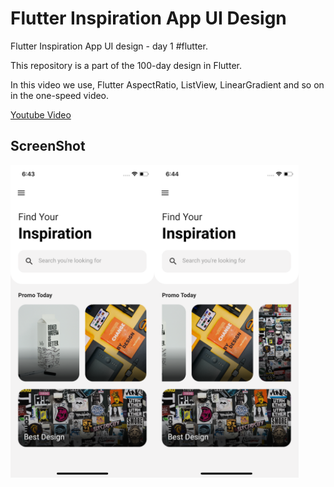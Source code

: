 # Flutter Inspiration App UI Design

Flutter Inspiration App UI design - day 1 #flutter.
<p>This repository is a part of the 100-day design in Flutter.</p>

<p>In this video we use, Flutter AspectRatio, ListView, LinearGradient and so on in the one-speed video.</p>

[Youtube Video](https://youtu.be/zTTP8XBR6fI)

## ScreenShot

<img src="assets/screenshot/one.png" height="500em" /><img src="assets/screenshot/two.png" height="500em" />


